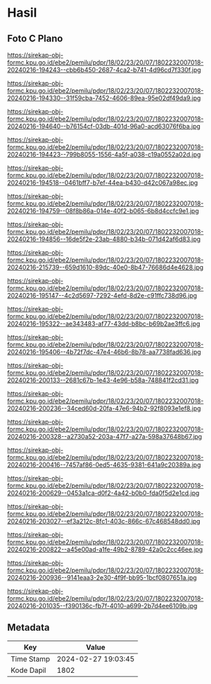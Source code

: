 # Hasil

## Foto C Plano

https://sirekap-obj-formc.kpu.go.id/ebe2/pemilu/pdpr/18/02/23/20/07/1802232007018-20240216-194243--cbb6b450-2687-4ca2-b741-4d96cd7f330f.jpg

https://sirekap-obj-formc.kpu.go.id/ebe2/pemilu/pdpr/18/02/23/20/07/1802232007018-20240216-194330--31f59cba-7452-4606-89ea-95e02df49da9.jpg

https://sirekap-obj-formc.kpu.go.id/ebe2/pemilu/pdpr/18/02/23/20/07/1802232007018-20240216-194640--b76154cf-03db-401d-96a0-acd63076f6ba.jpg

https://sirekap-obj-formc.kpu.go.id/ebe2/pemilu/pdpr/18/02/23/20/07/1802232007018-20240216-194423--799b8055-1556-4a5f-a038-c19a0552a02d.jpg

https://sirekap-obj-formc.kpu.go.id/ebe2/pemilu/pdpr/18/02/23/20/07/1802232007018-20240216-194518--0461bff7-b7ef-44ea-b430-d42c067a98ec.jpg

https://sirekap-obj-formc.kpu.go.id/ebe2/pemilu/pdpr/18/02/23/20/07/1802232007018-20240216-194759--08f8b86a-014e-40f2-b065-6b8d4ccfc9e1.jpg

https://sirekap-obj-formc.kpu.go.id/ebe2/pemilu/pdpr/18/02/23/20/07/1802232007018-20240216-194856--16de5f2e-23ab-4880-b34b-071d42af6d83.jpg

https://sirekap-obj-formc.kpu.go.id/ebe2/pemilu/pdpr/18/02/23/20/07/1802232007018-20240216-215739--659d1610-89dc-40e0-8b47-76686d4e4628.jpg

https://sirekap-obj-formc.kpu.go.id/ebe2/pemilu/pdpr/18/02/23/20/07/1802232007018-20240216-195147--4c2d5697-7292-4efd-8d2e-c91ffc738d96.jpg

https://sirekap-obj-formc.kpu.go.id/ebe2/pemilu/pdpr/18/02/23/20/07/1802232007018-20240216-195322--ae343483-af77-43dd-b8bc-b69b2ae3ffc6.jpg

https://sirekap-obj-formc.kpu.go.id/ebe2/pemilu/pdpr/18/02/23/20/07/1802232007018-20240216-195406--4b72f7dc-47e4-46b6-8b78-aa7738fad636.jpg

https://sirekap-obj-formc.kpu.go.id/ebe2/pemilu/pdpr/18/02/23/20/07/1802232007018-20240216-200133--2681c67b-1e43-4e96-b58a-748841f2cd31.jpg

https://sirekap-obj-formc.kpu.go.id/ebe2/pemilu/pdpr/18/02/23/20/07/1802232007018-20240216-200236--34ced60d-20fa-47e6-94b2-92f8093e1ef8.jpg

https://sirekap-obj-formc.kpu.go.id/ebe2/pemilu/pdpr/18/02/23/20/07/1802232007018-20240216-200328--a2730a52-203a-47f7-a27a-598a37648b67.jpg

https://sirekap-obj-formc.kpu.go.id/ebe2/pemilu/pdpr/18/02/23/20/07/1802232007018-20240216-200416--7457af86-0ed5-4635-9381-641a9c20389a.jpg

https://sirekap-obj-formc.kpu.go.id/ebe2/pemilu/pdpr/18/02/23/20/07/1802232007018-20240216-200629--0453a1ca-d0f2-4a42-b0b0-fda0f5d2e1cd.jpg

https://sirekap-obj-formc.kpu.go.id/ebe2/pemilu/pdpr/18/02/23/20/07/1802232007018-20240216-203027--ef3a212c-8fc1-403c-866c-67c468548dd0.jpg

https://sirekap-obj-formc.kpu.go.id/ebe2/pemilu/pdpr/18/02/23/20/07/1802232007018-20240216-200822--a45e00ad-a1fe-49b2-8789-42a0c2cc46ee.jpg

https://sirekap-obj-formc.kpu.go.id/ebe2/pemilu/pdpr/18/02/23/20/07/1802232007018-20240216-200936--9141eaa3-2e30-4f9f-bb95-1bcf0807651a.jpg

https://sirekap-obj-formc.kpu.go.id/ebe2/pemilu/pdpr/18/02/23/20/07/1802232007018-20240216-201035--f390136c-fb7f-4010-a699-2b7d4ee6109b.jpg


## Metadata

| Key        | Value               |
| ---------- | ------------------- |
| Time Stamp | 2024-02-27 19:03:45 |
| Kode Dapil | 1802                |




